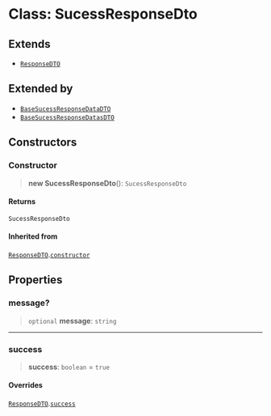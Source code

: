 # Class: SucessResponseDto

## Extends

- [`ResponseDTO`](/api/common/Class.ResponseDTO.md)

## Extended by

- [`BaseSucessResponseDataDTO`](/api/common/Class.BaseSucessResponseDataDTO.md)
- [`BaseSucessResponseDatasDTO`](/api/common/Class.BaseSucessResponseDatasDTO.md)

## Constructors

<a id="constructor"></a>

### Constructor

> **new SucessResponseDto**(): `SucessResponseDto`

#### Returns

`SucessResponseDto`

#### Inherited from

[`ResponseDTO`](/api/common/Class.ResponseDTO.md).[`constructor`](/api/common/Class.ResponseDTO.md#constructor)

## Properties

<a id="message"></a>

### message?

> `optional` **message**: `string`

---

<a id="success"></a>

### success

> **success**: `boolean` = `true`

#### Overrides

[`ResponseDTO`](/api/common/Class.ResponseDTO.md).[`success`](/api/common/Class.ResponseDTO.md#success)
